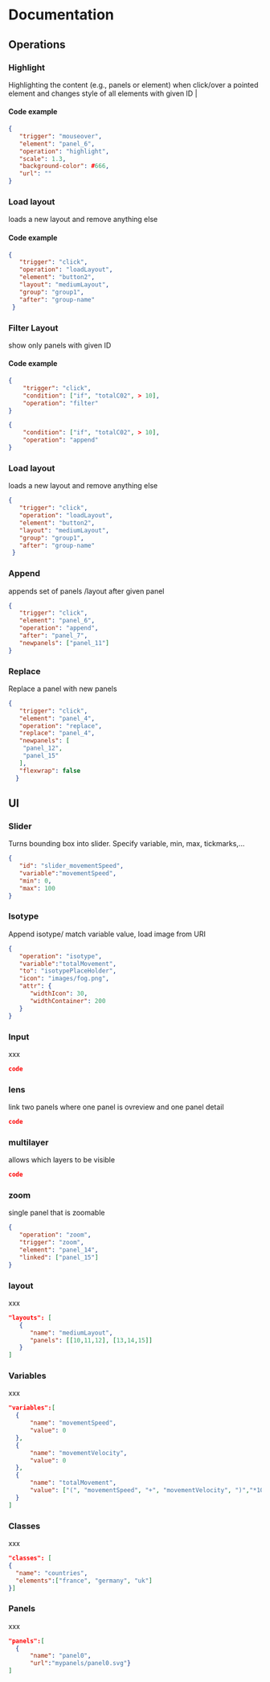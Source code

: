 # Documentation 

## Operations

### Highlight

Highlighting the content (e.g., panels or element) when click/over a pointed element and changes style of all elements with given ID |

#### Code example
```json
{
   "trigger": "mouseover",
   "element": "panel_6",
   "operation": "highlight",
   "scale": 1.3,
   "background-color": #666,
   "url": ""
}
```
### Load layout
loads a new layout and remove anything else
#### Code example
```json
{ 
   "trigger": "click",
   "operation": "loadLayout",
   "element": "button2",
   "layout": "mediumLayout",
   "group": "group1",
   "after": "group-name"
 }
```
 
 ### Filter Layout
 show only panels with given ID
 #### Code example
```json
{ 
    "trigger": "click",    
    "condition": ["if", "totalC02", > 10],
    "operation": "filter"
}
```
```json
{   
    "condition": ["if", "totalC02", > 10],
    "operation": "append"
}
```
### Load layout
loads a new layout and remove anything else
```json
{ 
   "trigger": "click",
   "operation": "loadLayout",
   "element": "button2",
   "layout": "mediumLayout",
   "group": "group1",
   "after": "group-name"
 }
```
 ### Append
 appends set of panels /layout after given panel
```json
{
   "trigger": "click",
   "element": "panel_6",
   "operation": "append",
   "after": "panel_7",
   "newpanels": ["panel_11"]
}
```
### Replace
Replace a panel with new panels
```json
{
   "trigger": "click",
   "element": "panel_4",
   "operation": "replace",
   "replace": "panel_4",
   "newpanels": [
    "panel_12",
    "panel_15"
   ],
   "flexwrap": false
  }
```
## UI

### Slider
Turns bounding box into slider. Specify variable, min, max, tickmarks,... 
```json
{ 
   "id": "slider_movementSpeed", 
   "variable":"movementSpeed",
   "min": 0,   
   "max": 100  
}
```

### Isotype
Append isotype/ match variable value, load image from URI
```json
{
   "operation": "isotype", 
   "variable":"totalMovement",
   "to": "isotypePlaceHolder",
   "icon": "images/fog.png",
   "attr": {
      "widthIcon": 30, 
      "widthContainer": 200
   }
}
```
### Input
xxx
```json
code
```
### lens
link two panels where one panel is ovreview and one panel detail

```json
code
```
### multilayer
allows which layers to be visible

```json
code
```
### zoom 
single panel that is zoomable
```json
{
   "operation": "zoom", 
   "trigger": "zoom",
   "element": "panel_14",
   "linked": ["panel_15"]
}
```
### layout
xxx
```json
"layouts": [
   {
      "name": "mediumLayout",
      "panels": [[10,11,12], [13,14,15]]
   }
]
```
### Variables
xxx
```json
"variables":[
  {
      "name": "movementSpeed", 
      "value": 0 
  },
  {
      "name": "movementVelocity", 
      "value": 0 
  },
  {
      "name": "totalMovement", 
      "value": ["(", "movementSpeed", "+", "movementVelocity", ")","*10"]
  }
]
```

### Classes
xxx
```json
"classes": [
{
  "name": "countries",
  "elements":["france", "germany", "uk"]
}]
```
### Panels
xxx
```json
"panels":[
  {
      "name": "panel0",
      "url":"mypanels/panel0.svg"}
]
```

  
